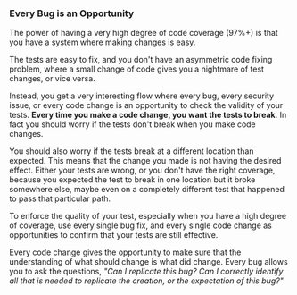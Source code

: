 ### Every Bug is an Opportunity

The power of having a very high degree of code coverage (97%+) is that you have a system where making changes is easy.

The tests are easy to fix, and you don't have an asymmetric code fixing problem, where a small change of code gives you a nightmare of test changes, or vice versa.

Instead, you get a very interesting flow where every bug, every security issue, or every code change is an opportunity to check the validity of your tests. **Every time you make a code change, you want the tests to break**. In fact you should worry if the tests don't break when you make code changes.

You should also worry if the tests break at a different location than expected. This means that the change you made is not having the desired effect. Either your tests are wrong, or you don't have the right coverage, because you expected the test to break in one location but it broke somewhere else, maybe even on a completely different test that happened to pass that particular path.

To enforce the quality of your test, especially when you have a high degree of coverage, use every single bug fix, and every single code change as opportunities to confirm that your tests are still effective.

Every code change gives the opportunity to make sure that the understanding of what should change is what did change. Every bug allows you to ask the questions, _"Can I replicate this bug? Can I correctly identify all that is needed to replicate the creation, or the expectation of this bug?"_
